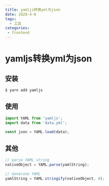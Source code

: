 ```yaml
---
title: yamljs转换yml为json
date: 2020-4-8
tags:
  - 工具
categories:
 - frontend
---
```


# yamljs转换yml为json

## 安装
```ssh
$ yarn add yamljs
```

## 使用
```js
import YAML from 'yamljs';
import data from 'data.yml';

const json = YAML.load(data);
```

## 其他
```js
// parse YAML string
nativeObject = YAML.parse(yamlString);
 
// Generate YAML
yamlString = YAML.stringify(nativeObject, 4);
```